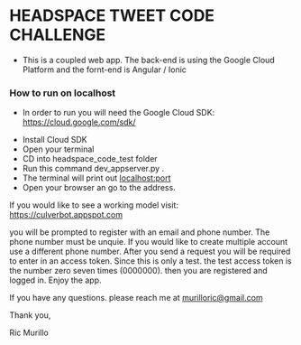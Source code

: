 # HEADSPACE TWEET CODE CHALLENGE

 - This is a coupled web app.  The back-end is using the Google Cloud Platform and the fornt-end is Angular / Ionic 


### How to run on localhost 
 * In order to run you will need the Google Cloud SDK: https://cloud.google.com/sdk/

 
- Install Cloud SDK 
- Open your terminal
- CD into headspace_code_test folder
- Run this command dev_appserver.py .
- The terminal will print out <localhost:port>
- Open your browser an go to the address.


If you would like to see a working model visit: https://culverbot.appspot.com

you will be prompted to register with an email and phone number.  The phone number must be unquie.  If you would like to create multiple account use a different phone number.   After you send a request you will be required to enter in an access token.  Since this is only a test.  the test access token is the number zero seven times (0000000).  then you are registered and logged in.  Enjoy the app.

If you have any questions.  please reach me at murilloric@gmail.com

Thank you,

Ric Murillo